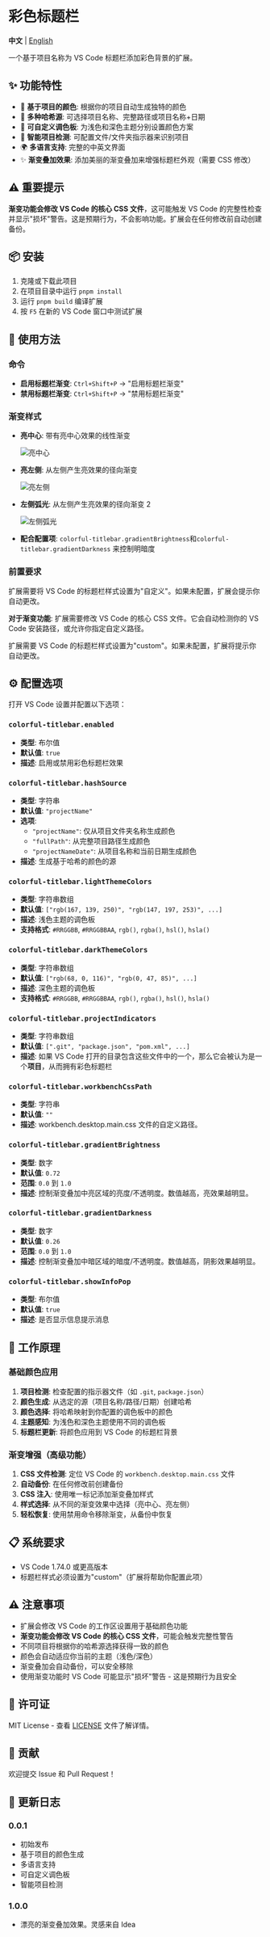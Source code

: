 # 彩色标题栏

**中文** | [English](README.md)

一个基于项目名称为 VS Code 标题栏添加彩色背景的扩展。

## ✨ 功能特性

- 🎨 **基于项目的颜色**: 根据你的项目自动生成独特的颜色
- 🔄 **多种哈希源**: 可选择项目名称、完整路径或项目名称+日期
- 🌈 **可自定义调色板**: 为浅色和深色主题分别设置颜色方案
- 📁 **智能项目检测**: 可配置文件/文件夹指示器来识别项目
- 🌍 **多语言支持**: 完整的中英文界面
- ✨ **渐变叠加效果**: 添加美丽的渐变叠加来增强标题栏外观（需要 CSS 修改）

## ⚠️ 重要提示

**渐变功能会修改 VS Code 的核心 CSS 文件**，这可能触发 VS Code 的完整性检查并显示"损坏"警告。这是预期行为，不会影响功能。扩展会在任何修改前自动创建备份。

## 📦 安装

1. 克隆或下载此项目
2. 在项目目录中运行 `pnpm install`
3. 运行 `pnpm build` 编译扩展
4. 按 `F5` 在新的 VS Code 窗口中测试扩展

## 🚀 使用方法

### 命令

- **启用标题栏渐变**: `Ctrl+Shift+P` → "启用标题栏渐变"
- **禁用标题栏渐变**: `Ctrl+Shift+P` → "禁用标题栏渐变"

### 渐变样式

- **亮中心**: 带有亮中心效果的线性渐变

  ![亮中心](assets/light-center.png)

- **亮左侧**: 从左侧产生亮效果的径向渐变

  ![亮左侧](assets/light-left.png)

- **左侧弧光**: 从左侧产生亮效果的径向渐变 2

  ![左侧弧光](assets/arc-left.png)

- **配合配置项**: `colorful-titlebar.gradientBrightness`和`colorful-titlebar.gradientDarkness` 来控制明暗度

### 前置要求

扩展需要将 VS Code 的标题栏样式设置为"自定义"。如果未配置，扩展会提示你自动更改。

**对于渐变功能**: 扩展需要修改 VS Code 的核心 CSS 文件。它会自动检测你的 VS Code 安装路径，或允许你指定自定义路径。

扩展需要 VS Code 的标题栏样式设置为"custom"。如果未配置，扩展将提示你自动更改。

## ⚙️ 配置选项

打开 VS Code 设置并配置以下选项：

### `colorful-titlebar.enabled`

- **类型**: 布尔值
- **默认值**: `true`
- **描述**: 启用或禁用彩色标题栏效果

### `colorful-titlebar.hashSource`

- **类型**: 字符串
- **默认值**: `"projectName"`
- **选项**:
  - `"projectName"`: 仅从项目文件夹名称生成颜色
  - `"fullPath"`: 从完整项目路径生成颜色
  - `"projectNameDate"`: 从项目名称和当前日期生成颜色
- **描述**: 生成基于哈希的颜色的源

### `colorful-titlebar.lightThemeColors`

- **类型**: 字符串数组
- **默认值**: `["rgb(167, 139, 250)", "rgb(147, 197, 253)", ...]`
- **描述**: 浅色主题的调色板
- **支持格式**: `#RRGGBB`, `#RRGGBBAA`, `rgb()`, `rgba()`, `hsl()`, `hsla()`

### `colorful-titlebar.darkThemeColors`

- **类型**: 字符串数组
- **默认值**: `["rgb(68, 0, 116)", "rgb(0, 47, 85)", ...]`
- **描述**: 深色主题的调色板
- **支持格式**: `#RRGGBB`, `#RRGGBBAA`, `rgb()`, `rgba()`, `hsl()`, `hsla()`

### `colorful-titlebar.projectIndicators`

- **类型**: 字符串数组
- **默认值**: `[".git", "package.json", "pom.xml", ...]`
- **描述**: 如果 VS Code 打开的目录包含这些文件中的一个，那么它会被认为是一个**项目**，从而拥有彩色标题栏

### `colorful-titlebar.workbenchCssPath`

- **类型**: 字符串
- **默认值**: `""`
- **描述**: workbench.desktop.main.css 文件的自定义路径。

### `colorful-titlebar.gradientBrightness`

- **类型**: 数字
- **默认值**: `0.72`
- **范围**: `0.0` 到 `1.0`
- **描述**: 控制渐变叠加中亮区域的亮度/不透明度。数值越高，亮效果越明显。

### `colorful-titlebar.gradientDarkness`

- **类型**: 数字
- **默认值**: `0.26`
- **范围**: `0.0` 到 `1.0`
- **描述**: 控制渐变叠加中暗区域的暗度/不透明度。数值越高，阴影效果越明显。

### `colorful-titlebar.showInfoPop`

- **类型**: 布尔值
- **默认值**: `true`
- **描述**: 是否显示信息提示消息

## 🔧 工作原理

### 基础颜色应用

1. **项目检测**: 检查配置的指示器文件（如 `.git`, `package.json`）
2. **颜色生成**: 从选定的源（项目名称/路径/日期）创建哈希
3. **颜色选择**: 将哈希映射到你配置的调色板中的颜色
4. **主题感知**: 为浅色和深色主题使用不同的调色板
5. **标题栏更新**: 将颜色应用到 VS Code 的标题栏背景

### 渐变增强（高级功能）

1. **CSS 文件检测**: 定位 VS Code 的 `workbench.desktop.main.css` 文件
2. **自动备份**: 在任何修改前创建备份
3. **CSS 注入**: 使用唯一标记添加渐变叠加样式
4. **样式选择**: 从不同的渐变效果中选择（亮中心、亮左侧）
5. **轻松恢复**: 使用禁用命令移除渐变，从备份中恢复

## 📋 系统要求

- VS Code 1.74.0 或更高版本
- 标题栏样式必须设置为"custom"（扩展将帮助你配置此项）

## ⚠️ 注意事项

- 扩展会修改 VS Code 的工作区设置用于基础颜色功能
- **渐变功能会修改 VS Code 的核心 CSS 文件**，可能会触发完整性警告
- 不同项目将根据你的哈希源选择获得一致的颜色
- 颜色会自动适应你当前的主题（浅色/深色）
- 渐变叠加会自动备份，可以安全移除
- 使用渐变功能时 VS Code 可能显示"损坏"警告 - 这是预期行为且安全

## 📄 许可证

MIT License - 查看 [LICENSE](LICENSE) 文件了解详情。

## 🤝 贡献

欢迎提交 Issue 和 Pull Request！

## 📝 更新日志

### 0.0.1

- 初始发布
- 基于项目的颜色生成
- 多语言支持
- 可自定义调色板
- 智能项目检测

### 1.0.0

- 漂亮的渐变叠加效果。灵感来自 Idea
